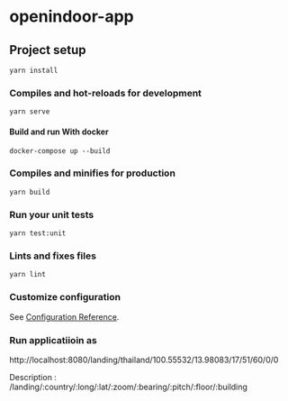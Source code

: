 # openindoor-app

## Project setup
```
yarn install
```

### Compiles and hot-reloads for development
```
yarn serve
```

#### Build and run With docker
```
docker-compose up --build
```

### Compiles and minifies for production
```
yarn build
```

### Run your unit tests
```
yarn test:unit
```

### Lints and fixes files
```
yarn lint
```

### Customize configuration
See [Configuration Reference](https://cli.vuejs.org/config/).


### Run applicatiioin as
http://localhost:8080/landing/thailand/100.55532/13.98083/17/51/60/0/0        

Description  : /landing/:country/:long/:lat/:zoom/:bearing/:pitch/:floor/:building
